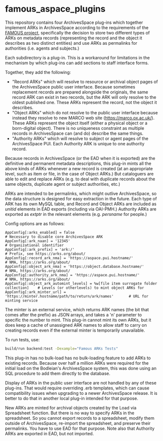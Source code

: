 # famous_aspace_plugins

This repository contains four ArchivesSpace plug-ins which together implement ARKs in ArchivesSpace
according to the requirements of the [FAMOUS project](https://www.bodleian.ox.ac.uk/about/libraries/our-work/famous),
specifically the decision to store two different types of ARKs on metadata records (representing the record and the
object it describes as two distinct entities) and use ARKs as permalinks for authorities (i.e. agents and subjects.)

Each subdirectory is a plug-in. This is a workaround for limitations in the mechanism by which plug-ins can add 
sections to staff interface forms.

Together, they add the following:

* "Record ARKs" which will resolve to resource or archival object pages of the ArchivesSpace public user interface. 
  Because sometimes replacement records are prepared alongside the originals, the same record ARK can exist in two 
  records, but the ARK will only resolve to the oldest published one. These ARKs represent the record, not the object 
  it describes.
* "Object ARKs" which do not resolve to the public user interface because instead they resolve to new MARCO web site
  (https://marco.ox.ac.uk/). These ARKs represent the object itself (either a physical object or a born-digital object). 
  There is no uniqueness constraint as multiple records in ArchivesSpace can (and do) describe the same things.
* "Authority ARKs" which will resolve to subject or agent pages of the ArchivesSpace PUI. Each Authority ARK is unique 
  to one authority record.

Because records in ArchivesSpace (or the EAD when it is exported) are the definitive and permanent metadata descriptions, 
this plug-in mints all the above kinds of ARKs whenever a new record is created (at an appropriate level, such as item or 
file, in the case of Object ARKs.) But cataloguers are able to edit and replace ARKs (e.g. to deal with duplicate records 
about the same objects, duplicate agent or subject authorities, etc.)

ARKs are intended to be permalinks, which might outlive ArchivesSpace, so the data structure is designed for easy 
extraction in the future. Each type of ARK has its own MySQL table, and Record and Object ARKs are included as *unitid* 
elements in EAD exports (including via OAI-PMH.) Authority ARKs are exported as *extptr* in the relevant elements 
(e.g. *persname* for people.)

Config options are as follows:
```
AppConfig[:arks_enabled] = false                                                      # Necessary to disable core ArchivesSpace ARK
AppConfig[:ark_naan] = '12345'                                                        # Organizational identifier
AppConfig[:ark_prefix] = 'ark:/'                                                      # Prefix, see https://arks.org/about/
AppConfig[:record_ark_nma] = 'https://aspace.pui.hostname/'                           # NMA, https://arks.org/about/
AppConfig[:object_ark_nma] = 'https://object.database.hostname/'                      # NMA, https://arks.org/about/
AppConfig[:authority_ark_nma] = 'https://aspace.pui.hostname/'                        # NMA, https://arks.org/about/
AppConfig[:object_ark_automint_levels] = %w[file item surrogate folder collection]    # Levels (or otherlevels) to mint object ARKs for
AppConfig[:ark_minter_url] = 'https://minter.hostname/path/to/return/ark/names'       # URL for minting service
```
The minter is an external service, which returns ARK names (the bit that comes after the prefix) as JSON arrays, and
takes a 'n' parameter to specific the number to mint. This plug-in cannot mint its own ARKs, but it does keep a cache of 
unassigned ARK names to allow staff to carry on creating records even if the external minter is temporarily unavailable.

To run tests, use:
```bash
build/run backend:test -Dexample="Famous ARKs Tests"
```
This plug-in has no bulk-load has no bulk-loading feature to add ARKs to existing records. Because over half a million 
ARKs were required for the initial load on the Bodleian's ArchivesSpace system, this was done using an SQL procedure to 
add them directly to the database.

Display of ARKs in the public user interface are not handled by any of these plug-ins. That would require overriding .erb 
templates, which can cause compatibility issues when upgrading to a newer ArchivesSpace release. It is better to do that 
in another local plug-in intended for that purpose.

New ARKs are minted for archival objects created by the Load via Spreadsheet function. But there is no way to specify ARKs 
in the spreadsheet. So you cannot export records to a spreadsheet, modify them outside of ArchivesSpace, re-import the 
spreadsheet, and preserve their permalinks. You have to use EAD for that purpose. Note also that Authority ARKs are exported
in EAD, but not imported.
